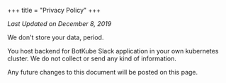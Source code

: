 +++
title = "Privacy Policy"
+++

*Last Updated on December 8, 2019*

We don't store your data, period. 

You host backend for BotKube Slack application in your own kubernetes cluster. We do not collect or send any kind of information.

Any future changes to this document will be posted on this page. 
